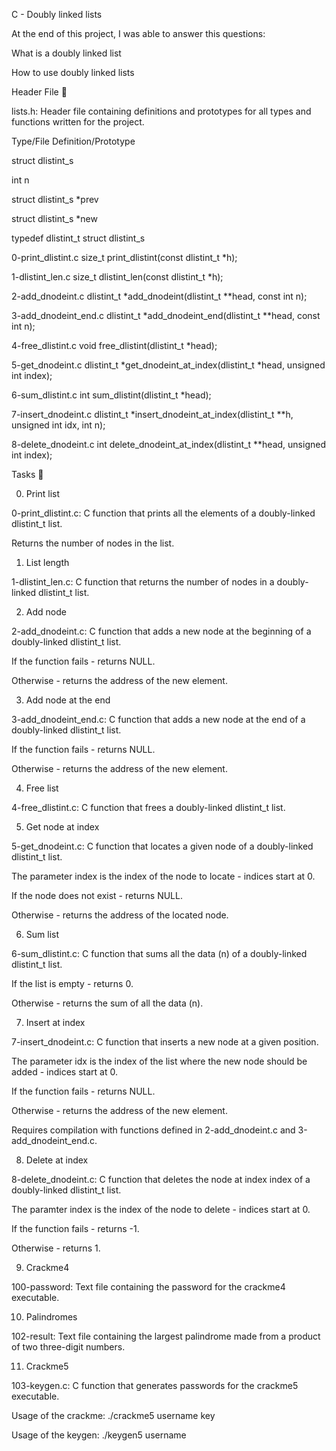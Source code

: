 C - Doubly linked lists

At the end of this project, I was able to answer this questions:



What is a doubly linked list

How to use doubly linked lists

Header File 📁

lists.h: Header file containing definitions and prototypes for all types and functions written for the project.

Type/File	Definition/Prototype

struct dlistint_s

int n

struct dlistint_s *prev

struct dlistint_s *new

typedef dlistint_t	struct dlistint_s

0-print_dlistint.c	size_t print_dlistint(const dlistint_t *h);

1-dlistint_len.c	size_t dlistint_len(const dlistint_t *h);

2-add_dnodeint.c	dlistint_t *add_dnodeint(dlistint_t **head, const int n);

3-add_dnodeint_end.c	dlistint_t *add_dnodeint_end(dlistint_t **head, const int n);

4-free_dlistint.c	void free_dlistint(dlistint_t *head);

5-get_dnodeint.c	dlistint_t *get_dnodeint_at_index(dlistint_t *head, unsigned int index);

6-sum_dlistint.c	int sum_dlistint(dlistint_t *head);

7-insert_dnodeint.c	dlistint_t *insert_dnodeint_at_index(dlistint_t **h, unsigned int idx, int n);

8-delete_dnodeint.c	int delete_dnodeint_at_index(dlistint_t **head, unsigned int index);

Tasks 📃

0. Print list



0-print_dlistint.c: C function that prints all the elements of a doubly-linked dlistint_t list.

Returns the number of nodes in the list.

1. List length



1-dlistint_len.c: C function that returns the number of nodes in a doubly-linked dlistint_t list.

2. Add node



2-add_dnodeint.c: C function that adds a new node at the beginning of a doubly-linked dlistint_t list.

If the function fails - returns NULL.

Otherwise - returns the address of the new element.

3. Add node at the end



3-add_dnodeint_end.c: C function that adds a new node at the end of a doubly-linked dlistint_t list.

If the function fails - returns NULL.

Otherwise - returns the address of the new element.

4. Free list



4-free_dlistint.c: C function that frees a doubly-linked dlistint_t list.

5. Get node at index



5-get_dnodeint.c: C function that locates a given node of a doubly-linked dlistint_t list.

The parameter index is the index of the node to locate - indices start at 0.

If the node does not exist - returns NULL.

Otherwise - returns the address of the located node.

6. Sum list



6-sum_dlistint.c: C function that sums all the data (n) of a doubly-linked dlistint_t list.

If the list is empty - returns 0.

Otherwise - returns the sum of all the data (n).

7. Insert at index



7-insert_dnodeint.c: C function that inserts a new node at a given position.

The parameter idx is the index of the list where the new node should be added - indices start at 0.

If the function fails - returns NULL.

Otherwise - returns the address of the new element.

Requires compilation with functions defined in 2-add_dnodeint.c and 3-add_dnodeint_end.c.

8. Delete at index



8-delete_dnodeint.c: C function that deletes the node at index index of a doubly-linked dlistint_t list.

The paramter index is the index of the node to delete - indices start at 0.

If the function fails - returns -1.

Otherwise - returns 1.

9. Crackme4



100-password: Text file containing the password for the crackme4 executable.

10. Palindromes



102-result: Text file containing the largest palindrome made from a product of two three-digit numbers.

11. Crackme5



103-keygen.c: C function that generates passwords for the crackme5 executable.

Usage of the crackme: ./crackme5 username key

Usage of the keygen: ./keygen5 username